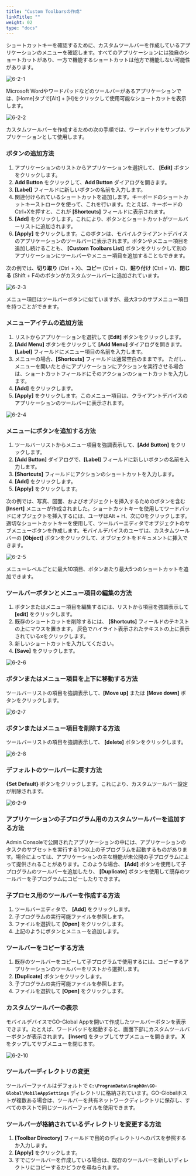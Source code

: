 ```yaml
---
title: "Custom Toolbarsの作成"
linkTitle: ""
weight: 02
type: "docs"
---
```

ショートカットキーを確認するために、カスタムツールバーを作成しているアプリケーションのメニューを確認します。すべてのアプリケーションには独自のショートカットがあり、一方で機能するショートカットは他方で機能しない可能性があります。

![6-2-1](/img/6-2-1.png) 

Microsoft Wordやワードパッドなどのツールバーがあるアプリケーションでは、[Home]タブで[Alt] + [H]をクリックして使用可能なショートカットを表示します。

![6-2-2](/img/6-2-2.png) 

カスタムツールバーを作成するための次の手順では、ワードパッドをサンプルアプリケーションとして使用します。

### ボタンの追加方法

1. アプリケーションのリストからアプリケーションを選択して、 **[Edit]** ボタンをクリックします。
2. **Add Button** をクリックして、**Add Button** ダイアログを開きます。
3. **[Label]** フィールドに新しいボタンの名前を入力します。
4. 関連付けられているショートカットを追加します。キーボードのショートカットキーストロークを使って、これを行います。たとえば、キーボードのCtrl+Xを押すと、これが **[Shortcuts]** フィールドに表示されます。
5. **[Add]** をクリックします。これにより、ボタンとショートカットがツールバーリストに追加されます。
6. **[Apply]** をクリックします。このボタンは、モバイルクライアントデバイスのアプリケーションのツールバーに表示されます。ボタンやメニュー項目を追加し続けることも、 **[Custom Toolbars List]** ボタンをクリックして別のアプリケーションにツールバーやメニュー項目を追加することもできます。

次の例では、**切り取り** (Ctrl + X)、**コピー** (Ctrl + C)、**貼り付け** (Ctrl + V)、**閉じる** (Shift + F4)のボタンがカスタムツールバーに追加されています。

![6-2-3](/img/6-2-3.png) 

メニュー項目はツールバーボタンに似ていますが、最大3つのサブメニュー項目を持つことができます。

### メニューアイテムの追加方法

1. リストからアプリケーションを選択して **[Edit]** ボタンをクリックします。
2. **[Add Menu]** ボタンをクリックして **[Add Menu]** ダイアログを開きます。**[Label]** フィールドにメニュー項目の名前を入力します。
3. メニューの場合、**[Shortcuts]** フィールドは通常空白のままです。 ただし、メニューを開いたときにアプリケーションにアクションを実行させる場合は、ショートカットフィールドにそのアクションのショートカットを入力します。
4. **[Add]** をクリックします。
5. **[Apply]** をクリックします。このメニュー項目は、クライアントデバイスのアプリケーションのツールバーに表示されます。

![6-2-4](/img/6-2-4.png) 

### メニューにボタンを追加する方法

1. ツールバーリストからメニュー項目を強調表示して、**[Add Button]** をクリックします。
2. **[Add Button]** ダイアログで、**[Label]** フィールドに新しいボタンの名前を入力します。
3. **[Shortcuts]** フィールドにアクションのショートカットを入力します。
4. **[Add]** をクリックします。
5. **[Apply]** をクリックします。

次の例では、写真、図面、およびオブジェクトを挿入するためのボタンを含む **[Insert]** メニューが作成されました。ショートカットキーを使用してワードパッドにオブジェクトを挿入するには、ユーザはAlt + H、次にOをクリックします。適切なショートカットキーを使用して、ツールバーエディタでオブジェクトのサブメニューボタンを作成します。モバイルデバイスのユーザは、カスタムツールバーの **[Object]** ボタンをクリックして、オブジェクトをドキュメントに挿入できます。

![6-2-5](/img/6-2-5.png) 

メニューレベルごとに最大10項目、ボタンあたり最大5つのショートカットを追加できます。

### ツールバーボタンとメニュー項目の編集の方法

1. ボタンまたはメニュー項目を編集するには、リストから項目を強調表示して **[edit]** をクリックします。
2. 既存のショートカットを削除するには、 **[Shortcuts]** フィールドのテキストの上にマウスを置きます。 灰色でハイライト表示されたテキストの上に表示されているxをクリックします。
3. 新しいショートカットを入力してください。
4. **[Save]** をクリックします。

![6-2-6](/img/6-2-6.png) 

### ボタンまたはメニュー項目を上下に移動する方法

ツールバーリストの項目を強調表示して、**[Move up]** または **[Move down]** ボタンをクリックします。

![6-2-7](/img/6-2-7.png) 

### ボタンまたはメニュー項目を削除する方法

ツールバーリストの項目を強調表示して、 **[delete]** ボタンをクリックします。

![6-2-8](/img/6-2-8.png) 

### デフォルトのツールバーに戻す方法

**{Set Default}** ボタンをクリックします。これにより、カスタムツールバー設定が削除されます。

![6-2-9](/img/6-2-9.png) 

### アプリケーションの子プログラム用のカスタムツールバーを追加する方法

Admin Consoleで公開されたアプリケーションの中には、アプリケーションのタスクのサブセットを実行する1つ以上の子プログラムを起動するものがあります。場合によっては、アプリケーションの主な機能が未公開の子プログラムによって提供されることがあります。このような場合、 **[Add]** ボタンを使用して子プログラムのツールバーを追加したり、 **[Duplicate]** ボタンを使用して既存のツールバーを子プログラムにコピーしたりできます。

### 子プロセス用のツールバーを作成する方法

1. ツールバーエディタで、 **[Add]** をクリックします。
2. 子プログラムの実行可能ファイルを参照します。
3. ファイルを選択して **[Open]** をクリックします。
4. 上記のようにボタンとメニューを追加します。

### ツールバーをコピーする方法

1. 既存のツールバーをコピーして子プログラムで使用するには、コピーするアプリケーションのツールバーをリストから選択します。
2. **[Duplicate]** ボタンをクリックします。
3. 子プログラムの実行可能ファイルを参照します。
4. ファイルを選択して **[Open]** をクリックします。

### カスタムツールバーの表示

モバイルデバイスでGO-Global Appを開いて作成したツールバーボタンを表示できます。たとえば、ワードパッドを起動すると、画面下部にカスタムツールバーボタンが表示されます。 **[Insert]** をタップしてサブメニューを開きます。 **X** をタップしてサブメニューを閉じます。

![6-2-10](/img/6-2-10.png) 

### ツールバーディレクトリの変更

ツールバーファイルはデフォルトで **`C:\ProgramData\GraphOn\GO-Global\MobileAppSettings`** ディレクトリに格納されています。GO-Globalホストが複数ある場合は、ツールバーを共有ネットワークディレクトリに保存し、すべてのホストで同じツールバーファイルを使用できます。

### ツールバーが格納されているディレクトリを変更する方法

1. **[Toolbar Directory]** フィールドで目的のディレクトリへのパスを参照するか入力します。
2. **[Apply]** をクリックします。
3. すでにツールバーを作成している場合は、既存のツールバーを新しいディレクトリにコピーするかどうかを尋ねられます。

